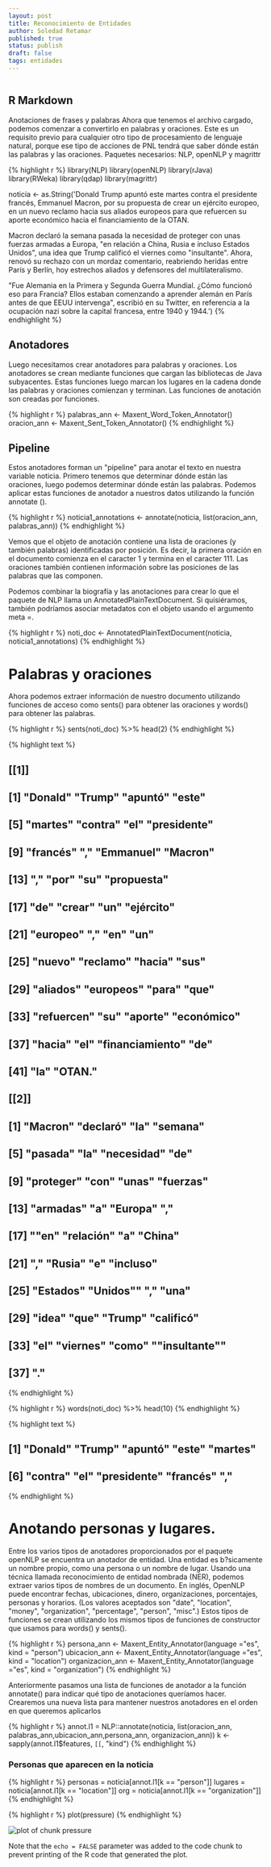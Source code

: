 ```yaml
---
layout: post
title: Reconocimiento de Entidades
author: Soledad Retamar
published: true
status: publish
draft: false
tags: entidades
---
```

 
 
```{r setup, include=FALSE} knitr::opts_chunk$set(echo = TRUE)
```
 
## R Markdown
 
Anotaciones de frases y palabras
Ahora que tenemos el archivo cargado, podemos comenzar a convertirlo en palabras y oraciones. 
 Este es un requisito previo para cualquier otro tipo de procesamiento de lenguaje natural, 
porque ese tipo de acciones de PNL tendrá que saber dónde están las palabras y las oraciones. 
Paquetes necesarios: NLP, openNLP y magrittr
 

{% highlight r %}
library(NLP)
library(openNLP)
library(rJava)
library(RWeka)
library(qdap)
library(magrittr)
 
noticia <- as.String('Donald Trump apuntó este martes contra el presidente francés, Emmanuel Macron, por su propuesta de crear un ejército europeo, en un nuevo reclamo hacia sus aliados europeos para que refuercen su aporte económico hacia el financiamiento de la OTAN.
 
Macron declaró la semana pasada la necesidad de proteger con unas fuerzas armadas a Europa, "en relación a China, Rusia e incluso Estados Unidos", una idea que Trump calificó el viernes como "insultante". Ahora, renovó su rechazo con un mordaz comentario, reabriendo heridas entre París y Berlín, hoy estrechos aliados y defensores del multilateralismo.
 
"Fue Alemania en la Primera y Segunda Guerra Mundial. ¿Cómo funcionó eso para Francia? Ellos estaban comenzando a aprender alemán en París antes de que EEUU intervenga", escribió en su Twitter, en referencia a la ocupación nazi sobre la capital francesa, entre 1940 y 1944.')
{% endhighlight %}
 
## Anotadores
 
Luego necesitamos crear anotadores para palabras y oraciones. 
Los anotadores se crean mediante funciones que cargan las bibliotecas de Java subyacentes. Estas funciones luego marcan los lugares en la cadena donde las palabras y oraciones comienzan y terminan. 
Las funciones de anotación son creadas por funciones.
 

{% highlight r %}
palabras_ann <- Maxent_Word_Token_Annotator()
oracion_ann <- Maxent_Sent_Token_Annotator()
{% endhighlight %}
 
## Pipeline
Estos anotadores forman un "pipeline" para anotar el texto en nuestra variable noticia.
Primero tenemos que determinar dónde están las oraciones, luego podemos determinar dónde están las palabras. 
Podemos aplicar estas funciones de anotador a nuestros datos utilizando la función annotate ().
 

{% highlight r %}
noticia1_annotations <- annotate(noticia, list(oracion_ann, palabras_ann))
{% endhighlight %}
 
Vemos que el objeto de anotación contiene una lista de oraciones (y también palabras) identificadas por posición. Es decir, la primera oración en el documento comienza en el caracter 1 y termina en el caracter 111. 
Las oraciones también contienen información sobre las posiciones de las palabras que las componen.
 
Podemos combinar la biografía y las anotaciones para crear lo que el paquete de NLP llama un AnnotatedPlainTextDocument. 
Si quisiéramos, también podríamos asociar metadatos con el objeto usando el argumento meta =.
 

{% highlight r %}
noti_doc <- AnnotatedPlainTextDocument(noticia, noticia1_annotations)
{% endhighlight %}
 
# Palabras y oraciones
Ahora podemos extraer información de nuestro documento utilizando funciones de acceso como sents() para obtener las oraciones y words() para obtener las palabras. 

{% highlight r %}
sents(noti_doc) %>% head(2)
{% endhighlight %}



{% highlight text %}
## [[1]]
##  [1] "Donald"         "Trump"          "apuntó"        "este"          
##  [5] "martes"         "contra"         "el"             "presidente"    
##  [9] "francés"       ","              "Emmanuel"       "Macron"        
## [13] ","              "por"            "su"             "propuesta"     
## [17] "de"             "crear"          "un"             "ejército"     
## [21] "europeo"        ","              "en"             "un"            
## [25] "nuevo"          "reclamo"        "hacia"          "sus"           
## [29] "aliados"        "europeos"       "para"           "que"           
## [33] "refuercen"      "su"             "aporte"         "económico"    
## [37] "hacia"          "el"             "financiamiento" "de"            
## [41] "la"             "OTAN."         
## 
## [[2]]
##  [1] "Macron"         "declaró"       "la"             "semana"        
##  [5] "pasada"         "la"             "necesidad"      "de"            
##  [9] "proteger"       "con"            "unas"           "fuerzas"       
## [13] "armadas"        "a"              "Europa"         ","             
## [17] "\"en"           "relación"      "a"              "China"         
## [21] ","              "Rusia"          "e"              "incluso"       
## [25] "Estados"        "Unidos\""       ","              "una"           
## [29] "idea"           "que"            "Trump"          "calificó"     
## [33] "el"             "viernes"        "como"           "\"insultante\""
## [37] "."
{% endhighlight %}



{% highlight r %}
words(noti_doc) %>% head(10)
{% endhighlight %}



{% highlight text %}
##  [1] "Donald"     "Trump"      "apuntó"    "este"       "martes"    
##  [6] "contra"     "el"         "presidente" "francés"   ","
{% endhighlight %}
 
# Anotando personas y lugares.
Entre los varios tipos de anotadores proporcionados por el paquete openNLP se encuentra un anotador de entidad.
Una entidad es b?sicamente un nombre propio, como una persona o un nombre de lugar.
Usando una técnica llamada reconocimiento de entidad nombrada (NER), podemos extraer varios tipos de nombres de un documento. En inglés, OpenNLP puede encontrar fechas, ubicaciones, dinero, organizaciones, porcentajes, personas y horarios. (Los valores aceptados son "date", "location", "money", "organization", "percentage", "person", "misc".)
Estos tipos de funciones se crean utilizando los mismos tipos de funciones de constructor que usamos para words() y sents().
 

{% highlight r %}
persona_ann <- Maxent_Entity_Annotator(language ="es", kind = "person")
ubicacion_ann <- Maxent_Entity_Annotator(language ="es", kind = "location")
organizacion_ann <- Maxent_Entity_Annotator(language ="es", kind = "organization")
{% endhighlight %}
 
 
Anteriormente pasamos una lista de funciones de anotador a la función annotate() para indicar qué tipo de anotaciones queríamos hacer. Crearemos una nueva lista para mantener nuestros anotadores en el orden en que queremos aplicarlos
 

{% highlight r %}
annot.l1 = NLP::annotate(noticia, list(oracion_ann, palabras_ann,ubicacion_ann,persona_ann, organizacion_ann))
k <- sapply(annot.l1$features, `[[`, "kind")
{% endhighlight %}
 
### Personas que aparecen en la noticia

{% highlight r %}
personas = noticia[annot.l1[k == "person"]]
lugares = noticia[annot.l1[k == "location"]]
org = noticia[annot.l1[k == "organization"]]
{% endhighlight %}
 
 

{% highlight r %}
plot(pressure)
{% endhighlight %}

![plot of chunk pressure](/figures/pressure-1.png)
 
Note that the `echo = FALSE` parameter was added to the code chunk to prevent printing of the R code that generated the plot.
